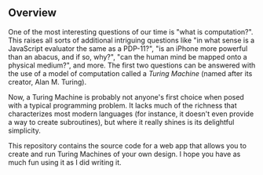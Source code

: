 ## Overview

One of the most interesting questions of our time is "what is computation?".
This raises all sorts of additional intriguing questions like "in what sense is a JavaScript evaluator the same as a PDP-11?", "is an iPhone more powerful than an abacus, and if so, why?", "can the human mind be mapped onto a physical medium?", and more.
The first two questions can be answered with the use of a model of computation called a _Turing Machine_ (named after its creator, Alan M. Turing).

Now, a Turing Machine is probably not anyone's first choice when posed with a typical programming problem.
It lacks much of the richness that characterizes most modern languages (for instance, it doesn't even provide a way to create subroutines), but where it really shines is its delightful simplicity.

This repository contains the source code for a web app that allows you to create and run Turing Machines of your own design.
I hope you have as much fun using it as I did writing it.
